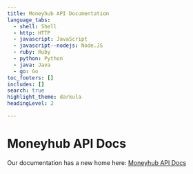 ```yaml
---
title: Moneyhub API Documentation
language_tabs:
  - shell: Shell
  - http: HTTP
  - javascript: JavaScript
  - javascript--nodejs: Node.JS
  - ruby: Ruby
  - python: Python
  - java: Java
  - go: Go
toc_footers: []
includes: []
search: true
highlight_theme: darkula
headingLevel: 2

---
```


# Moneyhub API Docs

Our documentation has a new home here: [Moneyhub API Docs](https://www.notion.so/Moneyhub-API-Docs-26fa35dba2a64cf08116cbd6fe844488)
